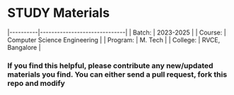 # STUDY Materials

|----------|------------------------------|
| Batch:   | 2023-2025                    | 
| Course:  | Computer Science Engineering |
| Program: | M. Tech                      |
| College: | RVCE, Bangalore              |   

### If you find this helpful, please contribute any new/updated materials you find. You can either send a pull request, fork this repo and modify
